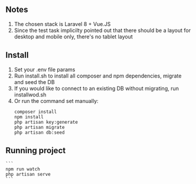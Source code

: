 ## Notes
 1. The chosen stack is Laravel 8 + Vue.JS
 2. Since the test task implicilty pointed out that there should be a layout for desktop and mobile only, there's no tablet layout

## Install
 1. Set your .env file params
 2. Run install.sh to install all composer and npm dependencies, migrate and seed the DB
 3. If you would like to connect to an existing DB without migrating, run installwod.sh
 4. Or run the command set manually:
	```
	composer install
	npm install
	php artisan key:generate
	php artisan migrate
	php artisan db:seed
	```
	
## Running project
 	```
	npm run watch
	php artisan serve
	```
